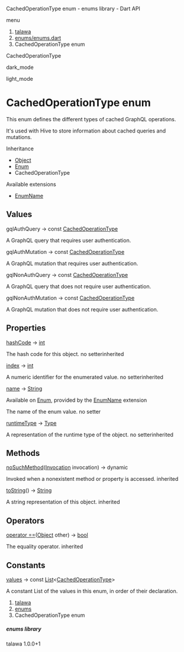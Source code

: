 




CachedOperationType enum - enums library - Dart API







menu

1. [talawa](../index.html)
2. [enums/enums.dart](../file-___home_harshil_Desktop_open-source_palisadoes_talawa_lib_enums_enums/)
3. CachedOperationType enum

CachedOperationType


dark\_mode

light\_mode




# CachedOperationType enum


This enum defines the different types of cached GraphQL operations.

It's used with Hive to store information about cached queries and mutations.


Inheritance

* [Object](https://api.flutter.dev/flutter/dart-core/Object-class.html)
* [Enum](https://api.flutter.dev/flutter/dart-core/Enum-class.html)
* CachedOperationType

Available extensions

* [EnumName](https://api.flutter.dev/flutter/dart-core/EnumName.html)



## Values

gqlAuthQuery
→ const [CachedOperationType](../file-___home_harshil_Desktop_open-source_palisadoes_talawa_lib_enums_enums/CachedOperationType.html)

A GraphQL query that requires user authentication.


gqlAuthMutation
→ const [CachedOperationType](../file-___home_harshil_Desktop_open-source_palisadoes_talawa_lib_enums_enums/CachedOperationType.html)

A GraphQL mutation that requires user authentication.


gqlNonAuthQuery
→ const [CachedOperationType](../file-___home_harshil_Desktop_open-source_palisadoes_talawa_lib_enums_enums/CachedOperationType.html)

A GraphQL query that does not require user authentication.


gqlNonAuthMutation
→ const [CachedOperationType](../file-___home_harshil_Desktop_open-source_palisadoes_talawa_lib_enums_enums/CachedOperationType.html)

A GraphQL mutation that does not require user authentication.




## Properties

[hashCode](https://api.flutter.dev/flutter/dart-core/Object/hashCode.html)
→ [int](https://api.flutter.dev/flutter/dart-core/int-class.html)

The hash code for this object.
no setterinherited

[index](https://api.flutter.dev/flutter/dart-core/Enum/index.html)
→ [int](https://api.flutter.dev/flutter/dart-core/int-class.html)

A numeric identifier for the enumerated value.
no setterinherited

[name](https://api.flutter.dev/flutter/dart-core/EnumName/name.html)
→ [String](https://api.flutter.dev/flutter/dart-core/String-class.html)

Available on [Enum](https://api.flutter.dev/flutter/dart-core/Enum-class.html),
provided by the [EnumName](https://api.flutter.dev/flutter/dart-core/EnumName.html) extension

The name of the enum value.
no setter

[runtimeType](https://api.flutter.dev/flutter/dart-core/Object/runtimeType.html)
→ [Type](https://api.flutter.dev/flutter/dart-core/Type-class.html)

A representation of the runtime type of the object.
no setterinherited



## Methods

[noSuchMethod](https://api.flutter.dev/flutter/dart-core/Object/noSuchMethod.html)([Invocation](https://api.flutter.dev/flutter/dart-core/Invocation-class.html) invocation)
→ dynamic


Invoked when a nonexistent method or property is accessed.
inherited

[toString](https://api.flutter.dev/flutter/dart-core/Object/toString.html)()
→ [String](https://api.flutter.dev/flutter/dart-core/String-class.html)


A string representation of this object.
inherited



## Operators

[operator ==](https://api.flutter.dev/flutter/dart-core/Object/operator_equals.html)([Object](https://api.flutter.dev/flutter/dart-core/Object-class.html) other)
→ [bool](https://api.flutter.dev/flutter/dart-core/bool-class.html)


The equality operator.
inherited



## Constants

[values](../file-___home_harshil_Desktop_open-source_palisadoes_talawa_lib_enums_enums/CachedOperationType/values-constant.html)
→ const [List](https://api.flutter.dev/flutter/dart-core/List-class.html)<[CachedOperationType](../file-___home_harshil_Desktop_open-source_palisadoes_talawa_lib_enums_enums/CachedOperationType.html)>

A constant List of the values in this enum, in order of their declaration.




1. [talawa](../index.html)
2. [enums](../file-___home_harshil_Desktop_open-source_palisadoes_talawa_lib_enums_enums/)
3. CachedOperationType enum

##### enums library





talawa
1.0.0+1







